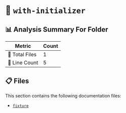 # 📁 `with-initializer`

## 📊 Analysis Summary For Folder

| Metric | Count |
|--------|-------|
| 📁 Total Files | 1 |
| 🔢 Line Count | 5 |


## 📋 Files

This section contains the following documentation files:

- [`fixture`](./fixture.md)